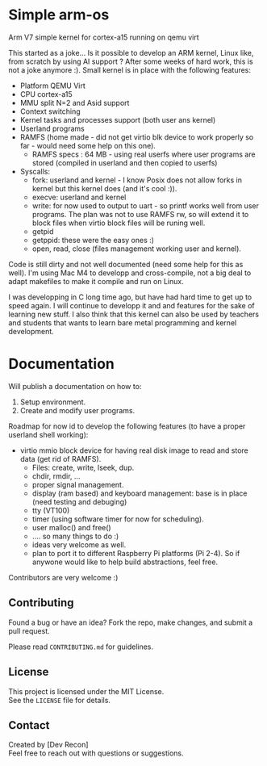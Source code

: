 # Simple arm-os
Arm V7 simple kernel for cortex-a15 running on qemu virt

This started as a joke... Is it possible to develop an ARM kernel, Linux like, from scratch by using AI support ?
After some weeks of hard work, this is not a joke anymore :).
Small kernel is in place with the following features:
  - Platform QEMU Virt
  - CPU cortex-a15
  - MMU split N=2 and Asid support
  - Context switching
  - Kernel tasks and processes support (both user ans kernel)
  - Userland programs
  - RAMFS (home made - did not get virtio blk device to work properly so far - would need some help on this one).
    - RAMFS specs : 64 MB - using real userfs where user programs are stored (compiled in userland and then copied to userfs)
  - Syscalls:
    - fork: userland and kernel - I know Posix does not allow forks in kernel but this kernel does (and it's cool :)).
    - execve: userland and kernel
    - write: for now used to output to uart - so printf works well from user programs. The plan was not to use RAMFS rw, so will extend it to block files when virtio block files will be runing well.
    - getpid
    - getppid: these were the easy ones :)
    - open, read, close (files management working user and kernel).

Code is still dirty and not well documented (need some help for this as well).
I'm using Mac M4 to developp and cross-compile, not a big deal to adapt makefiles to make it compile and run on Linux.

I was developping in C long time ago, but have had hard time to get up to speed again.
I will continue to developp it and and features for the sake of learning new stuff.
I also think that this kernel can also be used by teachers and students that wants to learn bare metal programming and kernel development.

# Documentation

Will publish a documentation on how to:
  1. Setup environment.
  2. Create and modify user programs.

Roadmap for now id to develop the following features (to have a proper userland shell working):
  - virtio mmio block device for having real disk image to read and store data (get rid of RAMFS).
    - Files: create, write, lseek, dup.
    - chdir, rmdir, ...
    - proper signal management.
    - display (ram based) and keyboard management: base is in place (need testing and debuging)
    - tty (VT100)
    - timer (using software timer for now for scheduling).
    - user malloc() and free()
    - .... so many things to do :)
    - ideas very welcome as well.
    - plan to port it to different Raspberry Pi platforms (Pi 2-4). So if anywone would like to help build abstractions, feel free.

Contributors are very welcome :)

## Contributing  

Found a bug or have an idea? Fork the repo, make changes, and submit a pull request.  

Please read `CONTRIBUTING.md` for guidelines.  

## License  

This project is licensed under the MIT License.  
See the `LICENSE` file for details.  

## Contact  

Created by [Dev Recon]  
Feel free to reach out with questions or suggestions.  